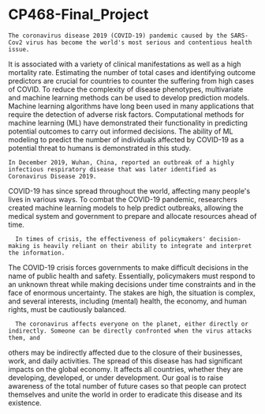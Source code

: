 # CP468-Final_Project

  	The coronavirus disease 2019 (COVID-19) pandemic caused by the SARS-Cov2 virus has become the world's most serious and contentious health issue. 
  It is associated with a variety of clinical manifestations as well as a high mortality rate. Estimating the number of total cases and identifying outcome 
  predictors are crucial for countries to counter the suffering from high cases of COVID. To reduce the complexity of disease phenotypes, multivariate and 
  machine learning methods can be used to develop prediction models. Machine learning algorithms have long been used in many applications that require the
  detection of adverse risk factors. Computational methods for machine learning (ML) have demonstrated their functionality in predicting potential outcomes
  to carry out informed decisions. The ability of ML modeling to predict the number of individuals affected by COVID-19 as a potential threat to humans is 
  demonstrated in this study.

    In December 2019, Wuhan, China, reported an outbreak of a highly infectious respiratory disease that was later identified as Coronavirus Disease 2019.
  COVID-19 has since spread throughout the world, affecting many people's lives in various ways. To combat the COVID-19 pandemic, researchers created
  machine learning models to help predict outbreaks, allowing the medical system and government to prepare and allocate resources ahead of time.
	
	  In times of crisis, the effectiveness of policymakers' decision-making is heavily reliant on their ability to integrate and interpret the information. 
  The COVID-19 crisis forces governments to make difficult decisions in the name of public health and safety. Essentially, policymakers must respond to 
  an unknown threat while making decisions under time constraints and in the face of enormous uncertainty. The stakes are high, the situation is complex,
  and several interests, including (mental) health, the economy, and human rights, must be cautiously balanced.
  
	  The coronavirus affects everyone on the planet, either directly or indirectly. Someone can be directly confronted when the virus attacks them, and
  others may be indirectly affected due to the closure of their businesses, work, and daily activities. The spread of this disease has had significant
  impacts on the global economy. It affects all countries, whether they are developing, developed, or under development. Our goal is to raise awareness 
  of the total number of future cases so that people can protect themselves and unite the world in order to eradicate this disease and its existence.
